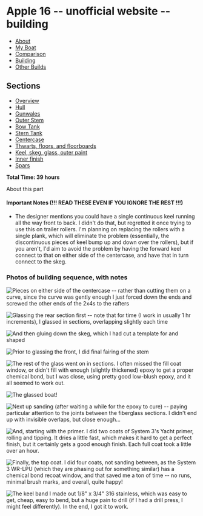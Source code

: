 <style>
 #navigation {
   display: none;
 }

 table {
   width: auto;
 }

</style>

# Apple 16 -- unofficial website -- building

<ul class="menu">
  <li><a href="/apple">About</a></li>
  <li><a href="/apple/boat.html">My Boat</a></li>
  <li><a href="/apple/comparison.html">Comparison</a></li>
  <li class="cur"><a href="/apple/building.html">Building</a></li>
  <li><a href="/apple/others.html">Other Builds</a></li>
</ul>

## Sections

<ul class="menu">
<li><a href="/apple/building.html">Overview</a></li>
<li><a href="/apple/building/hull.html">Hull</a></li>
<li><a href="/apple/building/gunwales.html">Gunwales</a></li>
<li><a href="/apple/building/stem.html">Outer Stem</a></li>
<li><a href="/apple/building/bowtank.html">Bow Tank</a></li>
<li><a href="/apple/building/sterntank.html">Stern Tank</a></li>
<li><a href="/apple/building/centercase.html">Centercase</a></li>
<li><a href="/apple/building/thwarts.html">Thwarts, floors, and floorboards</a></li>
<li class="cur"><a href="/apple/building/hullfinish.html">Keel, skeg, glass, outer paint</a></li>
<li><a href="/apple/building/innerfinish.html">Inner finish</a></li>
<li><a href="/apple/building/spars.html">Spars</a></li>
</ul>

**Total Time: 39 hours**

About this part

#### Important Notes (!!! READ THESE EVEN IF YOU IGNORE THE REST !!!)

- The designer mentions you could have a single continuous keel running all the
  way front to back. I didn't do that, but regretted it once trying to use this
  on trailer rollers. I'm planning on replacing the rollers with a single plank,
  which will eliminate the problem (essentially, the discontinuous pieces of
  keel bump up and down over the rollers), but if you aren't, I'd aim to avoid
  the problem by having the forward keel connect to that on either side of the
  centercase, and have that in turn connect to the skeg.

### Photos of building sequence, with notes

<div style="clear: both"></div>

![Pieces on either side of the centercase -- rather than cutting them on a
curve, since the curve was gently enough I just forced down the ends and screwed
the other ends of the 2x4s to the rafters](/static/apple/IMG_7782.jpeg)

<div style="clear: both"></div>

![Glassing the rear section first -- note that for time (I work in usually 1 hr
increments), I glassed in sections, overlapping slightly each
time](/static/apple/IMG_7762.jpeg)

<div style="clear: both"></div>

![And then gluing down the skeg, which I had cut a template for and
shaped](/static/apple/IMG_7815.jpeg)

<div style="clear: both"></div>

![Prior to glassing the front, I did final fairing of the stem ](/static/apple/IMG_7768.jpeg)

<div style="clear: both"></div>

![The rest of the glass went on in sections. I often missed the fill coat
window, or didn't fill with enough (slightly thickened) epoxy to get a proper
chemical bond, but I was close, using pretty good low-blush epoxy, and it all
seemed to work out.](/static/apple/IMG_7997.jpeg)

<div style="clear: both"></div>

![The glassed boat!](/static/apple/IMG_8043.jpeg)

<div style="clear: both"></div>

![Next up sanding (after waiting a while for the epoxy to cure) -- paying particular attention to the joints between the fiberglass sections. I didn't end up with invisible overlaps, but close enough...](/static/apple/IMG_8100.jpeg)

<div style="clear: both"></div>

![And, starting with the primer. I did two coats of System 3's Yacht primer, rolling and tipping. It dries a little fast, which makes it hard to get a perfect finish, but it certainly gets a good enough finish. Each full coat took a little over an hour.](/static/apple/IMG_8123.jpeg)

<div style="clear: both"></div>

![Finally, the top coat. I did four coats, _not_ sanding between, as the System 3 WR-LPU (which they are phasing out for something similar) has a chemical bond recoat window, and that saved me a ton of time -- no runs, minimal brush marks, and overall, quite happy!](/static/apple/IMG_8148.jpeg)

<div style="clear: both"></div>

![The keel band I made out 1/8" x 3/4" 316 stainless, which was easy to get, cheap, easy to _bend_, but a huge pain to drill (if I had a drill press, I might feel differently). In the end, I got it to work.](/static/apple/IMG_8229.jpeg)

<div style="clear: both"></div>
